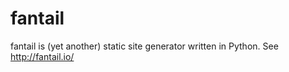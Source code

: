 # fantail

fantail is (yet another) static site generator written in Python. See http://fantail.io/
